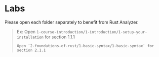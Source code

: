 # Labs

Please open each folder separately to benefit from Rust Analyzer.

> Ex: Open `1-course-introduction/1-introduction/1-setup-your-installation` for section 1.1.1
>
>     Open `2-foundations-of-rust/1-basic-syntax/1-basic-syntax` for section 2.1.1
